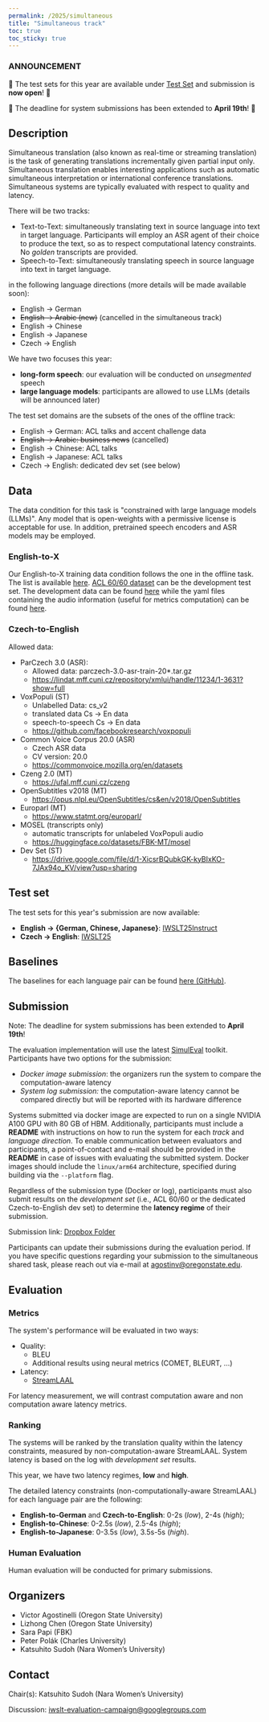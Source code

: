 ```yaml
---
permalink: /2025/simultaneous
title: "Simultaneous track"
toc: true
toc_sticky: true
---
```


<!--
Markdown notes: comments can be formed as in this example;
bulleted lines start with a - ;
if you want to have a line break either put a blank line in between the text or leave two spaces at the end of the line
-->

### ANNOUNCEMENT
🥁 The test sets for this year are available under [Test Set](#test-set) and submission is **now open**! 🥁

📢 The deadline for system submissions has been extended to **April 19th**! 📢

## Description
<!-- Description the task, the languages, and the type of data -->

Simultaneous translation (also known as real-time or streaming translation) is the task of generating translations incrementally given partial input only.
Simultaneous translation enables interesting applications such as automatic simultaneous interpretation or international conference translations.
Simultaneous systems are typically evaluated with respect to quality and latency.

There will be two tracks:
- Text-to-Text: simultaneously translating text in source language into text in target language. Participants will employ an ASR agent of their choice to produce the text, so as to respect computational latency constraints. No _golden_ transcripts are provided.
- Speech-to-Text: simultaneously translating speech in source language into text in target language.

in the following language directions (more details will be made available soon):

- English -> German
- ~~English -> Arabic (new)~~ (cancelled in the simultaneous track)
- English -> Chinese
- English -> Japanese
- Czech -> English

We have two focuses this year: 
- **long-form speech**: our evaluation will be conducted on *unsegmented* speech
- **large language models**: participants are allowed to use LLMs (details will be announced later)

The test set domains are the subsets of the ones of the offline track:
- English -> German: ACL talks and accent challenge data
- ~~English -> Arabic: business news~~ (cancelled)
- English -> Chinese: ACL talks
- English -> Japanese: ACL talks
- Czech -> English: dedicated dev set (see below)

## Data
<!-- Details description of the data and links to download -->
The data condition for this task is "constrained with large language models (LLMs)". Any model that is open-weights with a permissive license is acceptable for use. In addition, pretrained speech encoders and ASR models may be employed. 

### English-to-X
Our English-to-X training data condition follows the one in the offline task.
The list is available [here](https://iwslt.org/2025/offline#training-data-and-data-conditions).
[ACL 60/60 dataset](https://aclanthology.org/2023.iwslt-1.2/) can be the development test set.
The development data can be found [here](https://aclanthology.org/attachments/2023.iwslt-1.2.dataset.zip) while the yaml files containing the audio information (useful for metrics computation) can be found [here](https://fbk.sharepoint.com/:u:/s/MTUnit/ETIMufobKrxLqfePQCvss8gBJ-2QMsFBJGqfJQEepGETfQ?e=HGwB6x).

### Czech-to-English

Allowed data:

- ParCzech 3.0 (ASR): 
  - Allowed data: parczech-3.0-asr-train-20*.tar.gz
  - https://lindat.mff.cuni.cz/repository/xmlui/handle/11234/1-3631?show=full 
- VoxPopuli (ST)
  - Unlabelled Data: cs_v2
  - translated data Cs -> En data
  - speech-to-speech Cs -> En data
  - https://github.com/facebookresearch/voxpopuli
- Common Voice Corpus 20.0 (ASR)
  - Czech ASR data
  - CV version: 20.0
  - https://commonvoice.mozilla.org/en/datasets
- Czeng 2.0 (MT)
  - https://ufal.mff.cuni.cz/czeng
- OpenSubtitles v2018 (MT)
  - https://opus.nlpl.eu/OpenSubtitles/cs&en/v2018/OpenSubtitles 
- Europarl (MT)
  - https://www.statmt.org/europarl/ 
- MOSEL (transcripts only)
  - automatic transcripts for unlabeled VoxPopuli audio
  - https://huggingface.co/datasets/FBK-MT/mosel 
- Dev Set	(ST)
  - https://drive.google.com/file/d/1-XicsrBQubkGK-kyBIxKO-7JAx94o_KV/view?usp=sharing 

## Test set
The test sets for this year's submission are now available:
- **English -> {German, Chinese, Japanese}**: [IWSLT25Instruct](https://fbk.sharepoint.com/:u:/s/MTUnit/EbwKrywzb5xMuPiDtmItJ_wBHQozf_k8wp3BXayUHrVj0g?e=DXKXWF)
- **Czech -> English**: [IWSLT25](https://drive.google.com/file/d/138KgEoFnNwKHVjh-hCF-JwQttwMyWpzl/view?usp=sharing)

## Baselines
<!-- Links to the baselines to be used (descriptions, publications and/or links to models, code) -->

The baselines for each language pair can be found 
[here (GitHub)](https://github.com/pe-trik/iwslt25-baselines/tree/master/experiments/acl6060_dev/de/fixed_segmenter).

## Submission
<!-- Description of expected submission format and submission instructions -->

Note: The deadline for system submissions has been extended to **April 19th**!

The evaluation implementation will use the latest [SimulEval](https://github.com/facebookresearch/SimulEval) toolkit.
Participants have two options for the submission:
- *Docker image submission*: the organizers run the system to compare the computation-aware latency
- *System log submission:* the computation-aware latency cannot be compared directly but will be reported with its hardware difference

Systems submitted via docker image are expected to run on a single NVIDIA A100 GPU with 80 GB of HBM. Additionally, participants must include a **README** with instructions on how to run the system for each *track* and *language direction*. To enable communication between evaluators and participants, a point-of-contact and e-mail should be provided in the **README** in case of issues with evaluating the submitted system. Docker images should include the `linux/arm64` architecture, specified during building via the `--platform` flag.

Regardless of the submission type (Docker or log), participants must also submit results on the *development set* (i.e., ACL 60/60 or the dedicated Czech-to-English dev set) to determine the **latency regime** of their submission.

Submission link: [Dropbox Folder](https://www.dropbox.com/request/9tdIploALP4eQBScOYBq)

Participants can update their submissions during the evaluation period. If you have specific questions regarding your submission to the simultaneous shared task, please reach out via e-mail at agostinv@oregonstate.edu.

## Evaluation
<!-- Description of metrics used for evaluation, what the official ranking is based on, links to evaluation scripts -->

### Metrics
The system's performance will be evaluated in two ways:

- Quality:
  - BLEU
  - Additional results using neural metrics (COMET, BLEURT, …)
- Latency:
  - [StreamLAAL](https://github.com/hlt-mt/FBK-fairseq/blob/master/fbk_works/STREAMATT_STREAMLAAL.md)

For latency measurement, we will contrast computation aware and non computation aware latency metrics.

### Ranking
The systems will be ranked by the translation quality within the latency constraints, measured by non-computation-aware StreamLAAL. System latency is based on the log with *development set* results.

This year, we have two latency regimes, **low** and **high**. 

The detailed latency constraints (non-computationally-aware StreamLAAL) for each language pair are the following:
- **English-to-German** and **Czech-to-English**: 0-2s (*low*), 2-4s (*high*);
- **English-to-Chinese**: 0-2.5s (*low*), 2.5-4s (*high*);
- **English-to-Japanese**: 0-3.5s (*low*), 3.5s-5s (*high*).

### Human Evaluation
Human evaluation will be conducted for primary submissions.

## Organizers
<!-- List of organizers' names and affiliations -->
- Victor Agostinelli (Oregon State University)
- Lizhong Chen (Oregon State University)
- Sara Papi (FBK)
- Peter Polák (Charles University)
- Katsuhito Sudoh (Nara Women’s University)

## Contact
<!-- Add chair(s) and their contact info, as well as standard google group -->
Chair(s): Katsuhito Sudoh (Nara Women’s University)

Discussion: <iwslt-evaluation-campaign@googlegroups.com>
